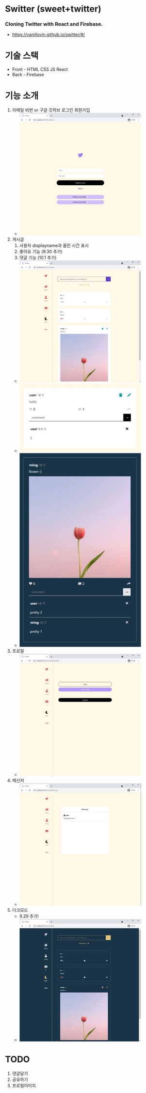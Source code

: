 # **Switter** (sweet+twitter)

### Cloning Twitter with React and Firebase.

- https://vanillovin.github.io/switter/#/

# 기술 스택

- Front - HTML CSS JS React
- Back - Firebase

# 기능 소개

1. 이메일 비번 or 구글 깃허브 로그인 회원가입
   - <img src="public/img/1.JPG" width="400">
2. 게시글
   1. 사용자 displayname과 올린 시간 표시
   2. 좋아요 기능 (9.30 추가)
   3. 댓글 기능 (10.1 추가)
   - <img src="public/img/2.JPG" width="400">
   - <img src="public/img/7.JPG" width="400">
   - <img src="public/img/8.JPG" width="400">
3. 프로필
   - <img src="public/img/3.JPG" width="400">
4. 메신저
   - <img src="public/img/4.JPG" width="400">
5. 다크모드
   - 9.29 추가!
   - <img src="public/img/5.JPG" width="400">

# TODO

1. 댓글달기
2. 공유하기
3. 프로필이미지
